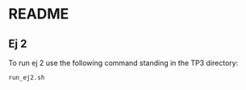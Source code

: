 # README

## Ej 2

To run ej 2 use the following command standing in the TP3 directory:

```sh
run_ej2.sh
```

